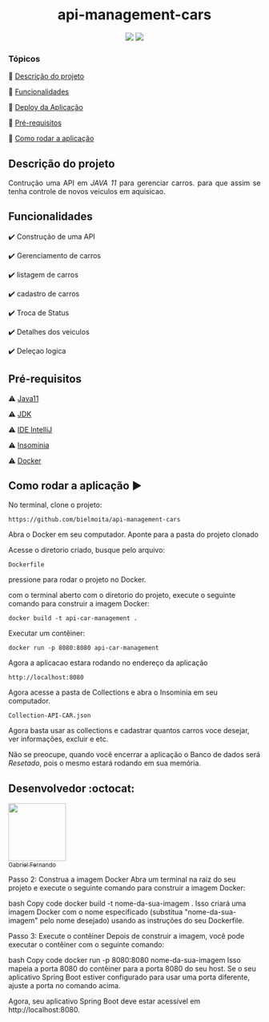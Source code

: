 <h1 align="center">
 api-management-cars
</h1>
<p align="center">
<img src="https://img.shields.io/badge/Java11-red"> <img src="https://img.shields.io/badge/SpringBoot-blue">
</p>

### Tópicos 
:small_blue_diamond: [Descrição do projeto](#descrição-do-projeto)

:small_blue_diamond: [Funcionalidades](#funcionalidades)

:small_blue_diamond: [Deploy da Aplicação](#deploy-da-aplicação-dash)

:small_blue_diamond: [Pré-requisitos](#pré-requisitos)

:small_blue_diamond: [Como rodar a aplicação](#como-rodar-a-aplicação-arrow_forward)

## Descrição do projeto
<p align="justify">
Contrução uma API em <i>JAVA 11</i> para gerenciar carros. para que assim se tenha controle de novos veiculos em aquisicao.
</p>

## Funcionalidades

:heavy_check_mark: Construção de uma API 

:heavy_check_mark: Gerenciamento de carros

:heavy_check_mark: listagem de carros 

:heavy_check_mark: cadastro de carros

:heavy_check_mark: Troca de Status

:heavy_check_mark: Detalhes dos veiculos

:heavy_check_mark: Deleçao logica

## Pré-requisitos

:warning: [Java11](https://www.oracle.com/br/java/technologies/javase/jdk11-archive-downloads.html)

:warning: [JDK](https://jdk.java.net/11/)

:warning: [IDE IntelliJ](https://www.jetbrains.com/idea/download/)

:warning: [Insominia](https://insomnia.rest/download)

:warning: [Docker](https://www.docker.com/products/docker-desktop/)


## Como rodar a aplicação :arrow_forward:

No terminal, clone o projeto: 

```
https://github.com/bielmoita/api-management-cars
```

Abra o Docker em seu computador.
Aponte para a pasta do projeto clonado

Acesse o diretorio criado, busque pelo arquivo: 
```
Dockerfile
```
pressione para rodar o projeto no Docker.

com o terminal aberto com o diretorio do projeto, execute o seguinte comando para construir a imagem Docker:
```
docker build -t api-car-management .
```
Executar um contêiner:
```
docker run -p 8080:8080 api-car-management
```

Agora a aplicacao estara rodando no endereço da aplicação
```
http://localhost:8080
```

Agora acesse a pasta de Collections e abra o Insominia em seu computador.
```
Collection-API-CAR.json
```

Agora basta usar as collections e cadastrar quantos carros voce desejar, ver informações, excluir e etc.


Não se preocupe, quando você encerrar a aplicação o Banco de dados será <i>Resetado</i>, pois o mesmo estará rodando em sua memória. 

## Desenvolvedor :octocat:
[<img src="https://avatars2.githubusercontent.com/u/49874403?s=400&u=732c2387f6b14597528e693927cd5af874c144d4&v=4" width=115><br><sub>Gabriel Fernando</sub>](https://www.linkedin.com/in/gabriel-fernando-mcsilva/) 



Passo 2: Construa a imagem Docker
Abra um terminal na raiz do seu projeto e execute o seguinte comando para construir a imagem Docker:

bash
Copy code
docker build -t nome-da-sua-imagem .
Isso criará uma imagem Docker com o nome especificado (substitua "nome-da-sua-imagem" pelo nome desejado) usando as instruções do seu Dockerfile.

Passo 3: Execute o contêiner
Depois de construir a imagem, você pode executar o contêiner com o seguinte comando:

bash
Copy code
docker run -p 8080:8080 nome-da-sua-imagem
Isso mapeia a porta 8080 do contêiner para a porta 8080 do seu host. Se o seu aplicativo Spring Boot estiver configurado para usar uma porta diferente, ajuste a porta no comando acima.

Agora, seu aplicativo Spring Boot deve estar acessível em http://localhost:8080.